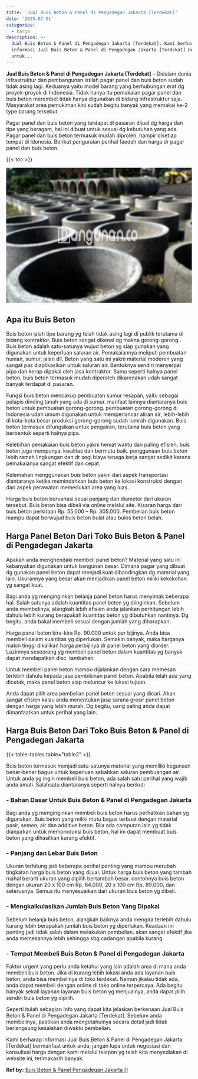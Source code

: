 ```yaml
---
title: 'Jual Buis Beton & Panel di Pengadegan Jakarta [Terdekat]'
date: '2025-07-01'
categories:
  - harga
description: >-
  Jual Buis Beton & Panel di Pengadegan Jakarta [Terdekat]. Kami berharap
  informasi Jual Buis Beton & Panel di Pengadegan Jakarta [Terdekat] bermanfaat
  untuk...
---
```


**Jual Buis Beton & Panel di Pengadegan Jakarta \[Terdekat\]** – Didalam dunia infrastruktur dan pembangunan istilah pagar panel dan buis beton sudah tidak asing lagi. Keduanya yaitu model barang yang berhubungan erat dg proyek-proyek di Indonesia. Tidak hanya itu pemakaian pagar panel dan buis beton merembet tidak hanya digunakan di bidang infrastruktur saja. Masyarakat area pemukiman kini sudah begitu banyak yang memakai ke-2 type barang tersebut.

Pagar panel dan buis beton yang terdapat di pasaran dijual dg harga dan tipe yang beragam, hal ini dibuat untuk sesuai dg kebutuhan yang ada. Pagar panel dan buis beton termasuk mudah diproleh, hampir disetiap tempat di Idonesia. Berikut penguraian perihal faedah dan harga dr pagar panel dan buis beton.

{{< toc >}}

![Jual Buis Beton & Panel di Pengadegan Jakarta [Terdekat]](/images/jual-panel-buis-beton-murah-27.png)

## Apa itu Buis Beton

Buis beton ialah tipe barang yg telah tidak asing lagi di publik terutama di bidang kontraktor. Buis beton sangat dikenal dg makna gorong-gorong . Buis beton adalah satu-satunya wujud beton yg siap gunakan yang digunakan untuk keperluan saluran air. Pemakaiannya meliputi pembuatan hunian, sumur, jalan dll. Beton yang satu ini yakni material moderen yang sangat pas diaplikasikan untuk saluran air. Bentuknya sendiri menyerpai pipa dan kerap dipakai oleh jasa kontraktor. Sama seperti halnya panel beton, buis beton termasuk mudah diperoleh dikarenakan udah sangat banyak terdapat di pasaran.

Fungsi buis beton mencakup pembuatan sumur resapan, yaitu sebagai pelapis dinding tanah yang ada di sumur. manfaat lainnya diantaranya buis beton untuk pembuatan gorong-gorong. pembuatan gorong-gorong di Indonesia udah umum digunakan untuk memperlancar aliran air, lebih-lebih di kota-kota besar produksi gorong-gorong sudah lumrah digunakan. Buis beton termasuk difungsikan untuk pengairan, terutama buis beton yang berbentuk seperti halnya pipa.

Kelebihan pemakaian buis beton yakni hemat waktu dan paling efisien, buis beton juga mempunyai kwalitas dan bermutu baik. penggunaan buis beton lebih ramah lingkungan dan dr segi biaya tenaga kerja sangat sedikit karena pemakaianya sangat efektif dan cepat.

Kelemahan menggunakan buis beton yakni dari aspek transportasi diantaranya ketika memindahkan buis beton ke lokasi konstruksi dengan dari aspek perawatan memerlukan area yang luas.

Harga buis beton bervariasi seuai panjang dan diameter dari ukuran tersebut. Buis beton bisa dibeli via online melalui site. Kisaran harga dari buis beton perkiraan Rp. 55.000 – Rp. 305.000. Pembelian buis beton mampu dapat berwujud buis beton bulat atau buios beton belah.

## Harga Panel Beton Dari Toko Buis Beton & Panel di Pengadegan Jakarta

Apakah anda menghendaki membeli panel beton? Material yang satu ini kebanyakan digunakan untuk bangunan besar. Dimana pagar yang dibuat dg gunakan panel beton dapat menjadi kuat dibandingkan dg material yang lain. Ukurannya yang besar akan menjadikan panel beton miliki kekokohan yg sangat kuat.

Bagi anda yg menginginkan belanja panel beton harus menyimak beberapa hal. Salah satunya adalah kuantitas panel beton yg diinginkan. Sebelum anda membelinya, alangkah lebih efisien anda jalankan perhitungan lebih dahulu lebih kurang berapakah kuantitas beton yg dibutuhkan nantinya. Dg begitu, anda bakal membeli sesuai dengan jumlah yang diharapkan.

Harga panel beton kira-kira Rp. 90.000 untuk per bijinya. Anda bisa membeli dalam kuantitas yg diperlukan. Semakin banyak, maka harganya makin tinggi dikalikan harga perbijinya dr panel beton yang diorder. Lazimnya seseorang yg membeli panel beton dalam kuantitas yg banyak dapat mendapatkan disc. tambahan.

Untuk membeli panel beton mampu dijalankan dengan cara memesan terlebih dahulu kepada jasa pembikinan panel beton. Apabila telah ada yang dicetak, maka panel beton siap meluncur ke lokasi tujuan.

Anda dapat pilih area pembelian panel beton sesuai yang dicari. Akan sangat efisien kalau anda menentukan jasa sarana grosir panel beton dengan harga yang lebih murah. Dg begitu, uang paling anda dapat dimanfaatkan untuk perihal yang lain.

## Harga Buis Beton Dari Toko Buis Beton & Panel di Pengadegan Jakarta

{{< table-tables table="table2" >}}

Buis beton termasuk menjadi satu-satunya material yang memiliki kegunaan benar-benar bagus untuk keperluan sebabkan saluran pembuangan air. Untuk anda yg ingin membeli buis beton, ada salah satu perihal yang wajib anda amati. Salahsatu diantaranya seperti halnya berikut:

### \- Bahan Dasar Untuk Buis Beton & Panel di Pengadegan Jakarta

Bagi anda yg menginginkan membeli buis beton harus perhatikan bahan yg digunakan. Buis beton yang miliki mutu bagus terbuat dengan material pasir, semen, air dan additive beton. Bila ada campuran lain yg tidak dianjurkan untuk memproduksi buis beton, hal ini dapat membuat buis beton yang dihasilkan kurang efektif.

### \- Panjang dan Lebar Buis Beton

Ukuran terhitung jadi beberapa perihal penting yang mampu merubah tingkatan harga buis beton yang dijual. Untuk harga buis beton yang tambah mahal berarti ukuran yang dipilih bertambah besar. contohnya buis beton dengan ukuran 20 x 100 cm Rp. 64.000, 20 x 100 cm Rp. 89.000, dan seterusnya. Semua itu menyesuaikan dari ukuran buis beton yg dibeli.

### \- Mengkalkulasikan Jumlah Buis Beton Yang Dipakai

Sebelum belanja buis beton, alangkah baiknya anda mengira terlebih dahulu kurang lebih berapakah jumlah buis beton yg diperlukan. Keadaan ini penting jadi tidak salah dalam melakukan pembelian. akan sangat efektif jika anda memesannya lebih sehingga sbg cadangan apabila kurang.

### \- Tempat Membeli Buis Beton & Panel di Pengadegan Jakarta

Faktor urgent yang perlu anda ketahui yang lain adalah area di mana anda membeli buis beton. Jika di kurang lebih lokasi anda ada layanan buis beton, anda bisa membelinya di toko terdekat. Namun jikalau tidak ada, anda dapat membeli dengan online di toko online terpercaya. Ada begitu banyak sekali layanan layanan buis beton yg menjualnya, anda dapat pilih sendiri buis beton yg dipilih.

Seperti itulah sebagian Info yang dapat kita jelaskan berkenaan Jual Buis Beton & Panel di Pengadegan Jakarta \[Terdekat\]. Sebelum anda membelinya, pastikan anda mengetahuinya secara detail jadi tidak berlangsung kesalahan diwaktu pembelian.

Kami berharap informasi Jual Buis Beton & Panel di Pengadegan Jakarta \[Terdekat\] bermanfaat untuk anda, jangan lupa untuk negosiasi dan konsultasi harga dengan kami melalui telepon yg telah kita menyediakan di website ini, terimakasih banyak.

**Ref by:** [Buis Beton & Panel Pengadegan Jakarta []](https://id.wikipedia.org/wiki/Buis)
